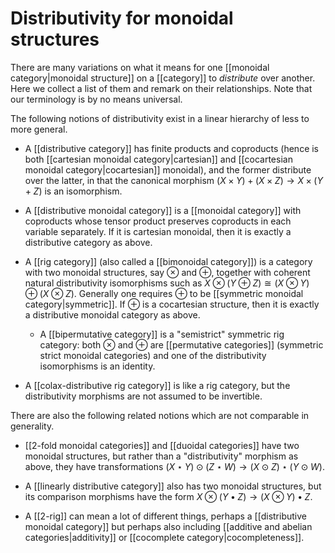 # Distributivity for monoidal structures

There are many variations on what it means for one [[monoidal category|monoidal structure]] on a [[category]] to *distribute* over another.  Here we collect a list of them and remark on their relationships.  Note that our terminology is by no means universal.

The following notions of distributivity exist in a linear hierarchy of less to more general.

* A [[distributive category]] has finite products and coproducts (hence is both [[cartesian monoidal category|cartesian]] and [[cocartesian monoidal category|cocartesian]] monoidal), and the former distribute over the latter, in that the canonical morphism $(X\times Y) + (X\times Z) \to X\times (Y+Z)$ is an isomorphism.

* A [[distributive monoidal category]] is a [[monoidal category]] with coproducts whose tensor product preserves coproducts in each variable separately.  If it is cartesian monoidal, then it is exactly a distributive category as above.

* A [[rig category]] (also called a [[bimonoidal category]]) is a category with two monoidal structures, say $\otimes$ and $\oplus$, together with coherent natural distributivity isomorphisms such as $X\otimes (Y\oplus Z) \cong (X\otimes Y) \oplus (X\otimes Z)$.  Generally one requires $\oplus$ to be [[symmetric monoidal category|symmetric]].  If $\oplus$ is a cocartesian structure, then it is exactly a distributive monoidal category as above.

  * A [[bipermutative category]] is a "semistrict" symmetric rig category: both $\otimes$ and $\oplus$ are [[permutative categories]] (symmetric strict monoidal categories) and one of the distributivity isomorphisms is an identity.

* A [[colax-distributive rig category]] is like a rig category, but the distributivity morphisms are not assumed to be invertible.

There are also the following related notions which are not comparable in generality.

* [[2-fold monoidal categories]] and [[duoidal categories]] have two monoidal structures, but rather than a "distributivity" morphism as above, they have transformations $(X\star Y)\odot (Z\star W) \to (X\odot Z) \star (Y\odot W)$.

* A [[linearly distributive category]] also has two monoidal structures, but its comparison morphisms have the form $X\otimes (Y\bullet Z) \to (X\otimes Y)\bullet Z$.

* A [[2-rig]] can mean a lot of different things, perhaps a [[distributive monoidal category]] but perhaps also including [[additive and abelian categories|additivity]] or [[cocomplete category|cocompleteness]].
